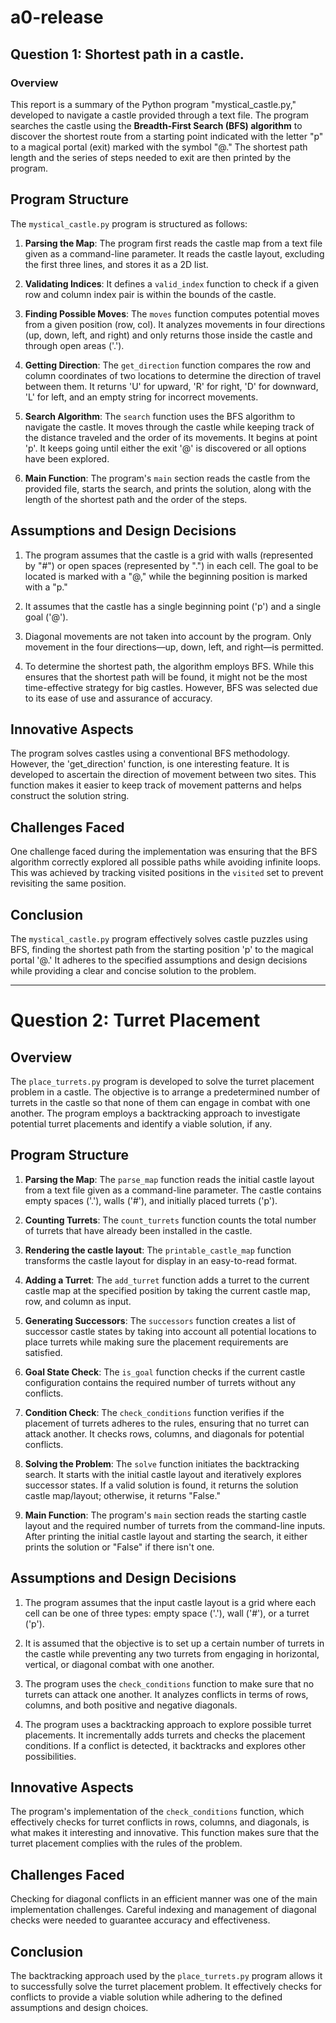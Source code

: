 # a0-release
## Question 1: Shortest path in a castle.
### Overview
This report is a summary of the Python program "mystical_castle.py," developed to navigate a castle provided through a text file. The program searches the castle using the **Breadth-First Search (BFS) algorithm** to discover the shortest route from a starting point indicated with the letter "p" to a magical portal (exit) marked with the symbol "@." The shortest path length and the series of steps needed to exit are then printed by the program.

## Program Structure
The `mystical_castle.py` program is structured as follows:

1. **Parsing the Map**: The program first reads the castle map from a text file given as a command-line parameter. It reads the castle layout, excluding the first three lines, and stores it as a 2D list.

2. **Validating Indices**: It defines a `valid_index` function to check if a given row and column index pair is within the bounds of the castle.

3. **Finding Possible Moves**: The `moves` function computes potential moves from a given position (row, col). It analyzes movements in four directions (up, down, left, and right) and only returns those inside the castle and through open areas ('.').

4. **Getting Direction**: The `get_direction` function compares the row and column coordinates of two locations to determine the direction of travel between them. It returns 'U' for upward, 'R' for right, 'D' for downward, 'L' for left, and an empty string for incorrect movements.

5. **Search Algorithm**: The `search` function uses the BFS algorithm to navigate the castle. It moves through the castle while keeping track of the distance traveled and the order of its movements. It begins at point 'p'. It keeps going until either the exit '@' is discovered or all options have been explored.

6. **Main Function**: The program's `main` section reads the castle from the provided file, starts the search, and prints the solution, along with the length of the shortest path and the order of the steps.

## Assumptions and Design Decisions
1. The program assumes that the castle is a grid with walls (represented by "#") or open spaces (represented by ".") in each cell. The goal to be located is marked with a "@," while the beginning position is marked with a "p."

2. It assumes that the castle has a single beginning point ('p') and a single goal ('@').

3. Diagonal movements are not taken into account by the program. Only movement in the four directions—up, down, left, and right—is permitted.

4. To determine the shortest path, the algorithm employs BFS. While this ensures that the shortest path will be found, it might not be the most time-effective strategy for big castles. However, BFS was selected due to its ease of use and assurance of accuracy.

## Innovative Aspects
The program solves castles using a conventional BFS methodology. However, the 'get_direction' function, is one interesting feature. It is developed to ascertain the direction of movement between two sites. This function makes it easier to keep track of movement patterns and helps construct the solution string.

## Challenges Faced
One challenge faced during the implementation was ensuring that the BFS algorithm correctly explored all possible paths while avoiding infinite loops. This was achieved by tracking visited positions in the `visited` set to prevent revisiting the same position.

## Conclusion
The `mystical_castle.py` program effectively solves castle puzzles using BFS, finding the shortest path from the starting position 'p' to the magical portal '@.' It adheres to the specified assumptions and design decisions while providing a clear and concise solution to the problem.

---

# Question 2: Turret Placement

## Overview
The `place_turrets.py` program is developed to solve the turret placement problem in a castle. The objective is to arrange a predetermined number of turrets in the castle so that none of them can engage in combat with one another. The program employs a backtracking approach to investigate potential turret placements and identify a viable solution, if any.

## Program Structure

1. **Parsing the Map**: The `parse_map` function reads the initial castle layout from a text file given as a command-line parameter. The castle contains empty spaces ('.'), walls ('#'), and initially placed turrets ('p').

2. **Counting Turrets**:  The `count_turrets` function counts the total number of turrets that have already been installed in the castle.

3. **Rendering the castle layout**: The `printable_castle_map` function transforms the castle layout for display in an easy-to-read format.

4. **Adding a Turret**: The `add_turret` function adds a turret to the current castle map at the specified position by taking the current castle map, row, and column as input.

5. **Generating Successors**:  The `successors` function creates a list of successor castle states by taking into account all potential locations to place turrets while making sure the placement requirements are satisfied.

6. **Goal State Check**: The `is_goal` function checks if the current castle configuration contains the required number of turrets without any conflicts.

7. **Condition Check**: The `check_conditions` function verifies if the placement of turrets adheres to the rules, ensuring that no turret can attack another. It checks rows, columns, and diagonals for potential conflicts.

8. **Solving the Problem**: The `solve` function initiates the backtracking search. It starts with the initial castle layout and iteratively explores successor states. If a valid solution is found, it returns the solution castle map/layout; otherwise, it returns "False."

9. **Main Function**: The program's `main` section reads the starting castle layout and the required number of turrets from the command-line inputs. After printing the initial castle layout and starting the search, it either prints the solution or "False" if there isn't one.

## Assumptions and Design Decisions
1. The program assumes that the input castle layout is a grid where each cell can be one of three types: empty space ('.'), wall ('#'), or a turret ('p').

2. It is assumed that the objective is to set up a certain number of turrets in the castle while preventing any two turrets from engaging in horizontal, vertical, or diagonal combat with one another.

3. The program uses the `check_conditions` function to make sure that no turrets can attack one another. It analyzes conflicts in terms of rows, columns, and both positive and negative diagonals.

4. The program uses a backtracking approach to explore possible turret placements. It incrementally adds turrets and checks the placement conditions. If a conflict is detected, it backtracks and explores other possibilities.

## Innovative Aspects
The program's implementation of the `check_conditions` function, which effectively checks for turret conflicts in rows, columns, and diagonals, is what makes it interesting and innovative. This function makes sure that the turret placement complies with the rules of the problem.

## Challenges Faced
Checking for diagonal conflicts in an efficient manner was one of the main implementation challenges. Careful indexing and management of diagonal checks were needed to guarantee accuracy and effectiveness.

## Conclusion
The backtracking approach used by the `place_turrets.py` program allows it to successfully solve the turret placement problem. It effectively checks for conflicts to provide a viable solution while adhering to the defined assumptions and design choices.
